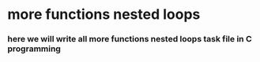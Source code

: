 # more functions nested loops
### here we will write all more functions nested loops task file in C programming
